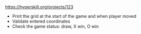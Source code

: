 https://hyperskill.org/projects/123

- Print the grid at the start of the game and when player moved
- Validate entered coordinates
- Check the game status: draw, X win, O win
